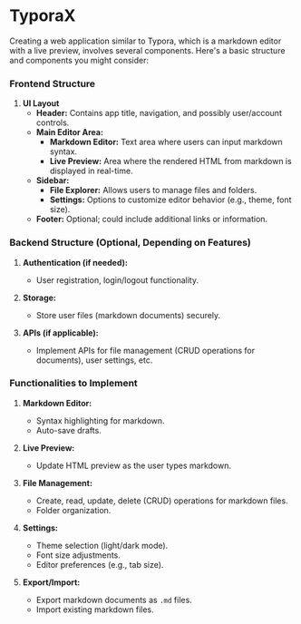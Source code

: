 # TyporaX

Creating a web application similar to Typora, which is a markdown editor with a live preview, involves several components. Here's a basic structure and components you might consider:

### Frontend Structure

1. **UI Layout**
   - **Header:** Contains app title, navigation, and possibly user/account controls.
   - **Main Editor Area:** 
     - **Markdown Editor:** Text area where users can input markdown syntax.
     - **Live Preview:** Area where the rendered HTML from markdown is displayed in real-time.
   - **Sidebar:** 
     - **File Explorer:** Allows users to manage files and folders.
     - **Settings:** Options to customize editor behavior (e.g., theme, font size).
   - **Footer:** Optional; could include additional links or information.


### Backend Structure (Optional, Depending on Features)

1. **Authentication (if needed):**
   - User registration, login/logout functionality.

2. **Storage:**
   - Store user files (markdown documents) securely.

3. **APIs (if applicable):**
   - Implement APIs for file management (CRUD operations for documents), user settings, etc.

### Functionalities to Implement

1. **Markdown Editor:**
   - Syntax highlighting for markdown.
   - Auto-save drafts.

2. **Live Preview:**
   - Update HTML preview as the user types markdown.

3. **File Management:**
   - Create, read, update, delete (CRUD) operations for markdown files.
   - Folder organization.

4. **Settings:**
   - Theme selection (light/dark mode).
   - Font size adjustments.
   - Editor preferences (e.g., tab size).

5. **Export/Import:**
   - Export markdown documents as `.md` files.
   - Import existing markdown files.
